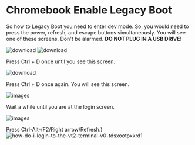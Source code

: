 # Chromebook Enable Legacy Boot
So how to Legacy Boot you need to enter dev mode. So, you would need to press the power, refresh, and escape buttons simultaneously. You will see one of these screens. Don't be alarmed. __DO NOT PLUG IN A USB DRIVE!__

![download](https://github.com/user-attachments/assets/fd118d69-ac8f-43cc-9def-bee67558ffa0)
![download](https://github.com/user-attachments/assets/5df5410e-4593-40f7-a837-ebfcea9b6d31)


Press Ctrl + D once until you see this screen.

![download](https://github.com/user-attachments/assets/2931ce3a-a751-4e0f-9dc3-6fd64bd7c281)


Press Ctrl + D once again. You will see  this screen.

![images](https://github.com/user-attachments/assets/2e0fa362-ecb2-46b2-8da4-f355f059bc79)

Wait a while until you are at the login screen.

![images](https://github.com/user-attachments/assets/cb588d04-aa97-41e6-b0fe-8fba6e1cccda)

Press Ctrl-Alt-(F2/Right arrow/Refresh.) 
![how-do-i-login-to-the-vt2-terminal-v0-tdsxootpxkrd1](https://github.com/user-attachments/assets/c41d8a2c-99db-4a6a-a04e-8399a0248c55)
